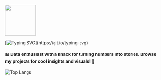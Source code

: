 <div id="header" >
<img src="https://i.giphy.com/media/v1.Y2lkPTc5MGI3NjExaG03NjFoNmM1bmphb2p4ZHQ4cnR4d3I1Nm1idW85MHIybWwxMno3aSZlcD12MV9pbnRlcm5hbF9naWZfYnlfaWQmY3Q9cw/NgurY1o4z080Jfoyzw/giphy.gif" width="100"/>
</div>

[![Typing SVG](https://readme-typing-svg.herokuapp.com?font=Fira+Code&size=16&pause=900&color=050100&random=false&height=35&lines=Hey+I'm+Hemasri!)](https://git.io/typing-svg)
#### 📊 Data enthusiast with a knack for turning numbers into stories. Browse my projects for cool insights and visuals! 🚀

![Top Langs](https://github-readme-stats.vercel.app/api/top-langs/?username=heymasri&layout=compact)
